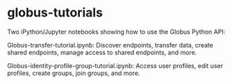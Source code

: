 # globus-tutorials

Two iPython/Jupyter notebooks showing how to use the Globus Python API:

Globus-transfer-tutorial.ipynb: Discover endpoints, transfer data, create shared endpoints, manage access to shared endpoints, and more.

Globus-identity-profile-group-tutorial.ipynb: Access user profiles, edit user profiles, create groups, join groups, and more.
